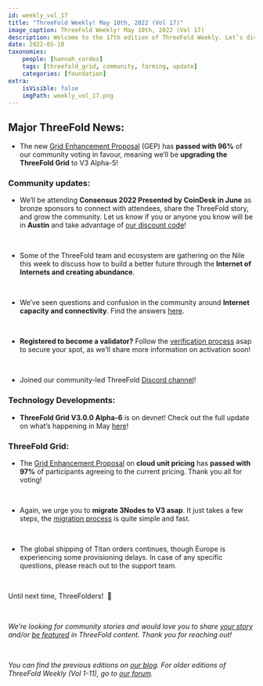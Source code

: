 ```yaml
---
id: weekly_vol_17
title: "ThreeFold Weekly! May 10th, 2022 (Vol 17)"
image_caption: ThreeFold Weekly! May 10th, 2022 (Vol 17)
description: Welcome to the 17th edition of ThreeFold Weekly. Let’s dive into last week’s highlights throughout the ThreeFold ecosystem.
date: 2022-05-10
taxonomies:
    people: [hannah_cordes]
    tags: [threefold_grid, community, farming, update]
    categories: [foundation]
extra:
    isVisible: false
    imgPath: weekly_vol_17.png
---
```


## Major ThreeFold News:

* The new [Grid Enhancement Proposal](https://forum.threefold.io/t/gep-grid-upgrade-to-version-alpha-5-a5/2797?u=hannahcordes) (GEP) has **passed with 96%** of our community voting in favour, meaning we’ll be **upgrading the ThreeFold Grid** to V3 Alpha-5!

### Community updates:

* We’ll be attending **Consensus 2022 Presented by CoinDesk in June** as bronze sponsors to connect with attendees, share the ThreeFold story, and grow the community. Let us know if you or anyone you know will be in **Austin** and take advantage of [our discount code](https://events.coindesk.com/consensus2022?promo=a7MsHxui)!

<br/>

* Some of the ThreeFold team and ecosystem are gathering on the Nile this week to discuss how to build a better future through the **Internet of Internets and creating abundance**.

<br/>

* We’ve seen questions and confusion in the community around **Internet capacity and connectivity**. Find the answers [here](https://forum.threefold.io/t/internet-connectivity-capacity/2802?u=hannahcordes).

<br/>

* **Registered to become a validator?** Follow the [verification process](https://forum.threefold.io/t/the-threefold-validators-verification-process/2276) asap to secure your spot, as we’ll share more information on activation soon!

<br/>

* Joined our community-led ThreeFold [Discord channel](https://discord.gg/PaQtT7A72E)!

### Technology Developments: 

* **ThreeFold Grid V3.0.0 Alpha-6** is on devnet! Check out the full update on what’s happening in May [here](https://forum.threefold.io/t/threefold-product-updates-tfgrid-v3-a-6-plan-may-2022/2808?u=hannahcordes)!

### ThreeFold Grid:

* The [Grid Enhancement Proposal](https://forum.threefold.io/t/gep-for-tfgrid-pricing/2772?u=hannahcordes) on **cloud unit pricing** has **passed with 97%** of participants agreeing to the current pricing. Thank you all for voting!

<br/>

* Again, we urge you to **migrate 3Nodes to V3 asap**. It just takes a few steps, the [migration process](https://forum.threefold.io/t/farming-migration-grid-v2-v3/2143?u=hannahcordes) is quite simple and fast.

<br/>

* The global shipping of Titan orders continues, though Europe is experiencing some provisioning delays. In case of any specific questions, please reach out to the support team.

<br/>

Until next time, ThreeFolders!  🙌 

<br/>

*We’re looking for community stories and would love you to share [your story](https://forum.threefold.io/t/looking-for-farmer-stories-to-share-with-the-world/2398?u=hannahcordes) and/or [be featured](https://forum.threefold.io/t/looking-for-people-to-feature-in-threefold-content-its-super-simple/2636/3) in ThreeFold content. Thank you for reaching out!*

<br/>

*You can find the previous editions on [our blog](https://threefold.io/blog). For older editions of ThreeFold Weekly (Vol 1-11), go to [our forum](https://forum.threefold.io/c/ecosystem-developments/41).*
